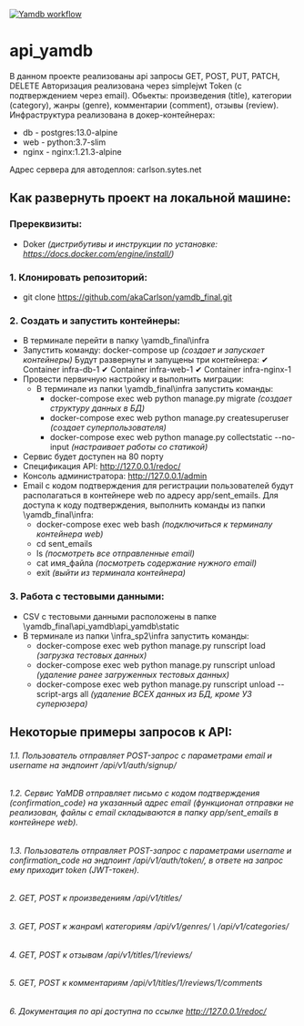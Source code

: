 [![Yamdb workflow](https://github.com/akaCarlson/yamdb_final/actions/workflows/yamdb_workflow.yml/badge.svg)](https://github.com/akaCarlson/yamdb_final/actions/workflows/yamdb_workflow.yml)
# api_yamdb
В данном проекте реализованы api запросы GET, POST, PUT, PATCH, DELETE
Авторизация реализована через simplejwt Token (с подтверждением через email).
Обьекты: произведения (title), категории (category), жанры (genre), комментарии (comment), отзывы (review).
Инфраструктура реализована в докер-контейнерах:
- db - postgres:13.0-alpine
- web - python:3.7-slim
- nginx - nginx:1.21.3-alpine

Адрес сервера для автодеплоя: carlson.sytes.net


## Как развернуть проект на локальной машине:
### Пререквизиты:
- Doker *(дистрибутивы и инструкции по установке: https://docs.docker.com/engine/install/)*

### 1. Клонировать репозиторий:
- git clone https://github.com/akaCarlson/yamdb_final.git

### 2. Cоздать и запустить контейнеры:
- В терминале перейти в папку \yamdb_final\infra
- Запустить команду: docker-compose up *(создает и запускает контейнеры)*
    Будут развернуты и запущены три контейнера:
        ✔ Container infra-db-1
        ✔ Container infra-web-1
        ✔ Container infra-nginx-1
- Провести первичную настройку и выполнить миграции:
    - В терминале из папки \yamdb_final\infra запустить команды:
        - docker-compose exec web python manage.py migrate *(создает структуру данных в БД)*
        - docker-compose exec web python manage.py createsuperuser *(создает суперпользователя)*
        - docker-compose exec web python manage.py collectstatic --no-input *(настраивает работы со статикой)*
- Сервис будет доступен на 80 порту
- Спецификация API: http://127.0.0.1/redoc/
- Консоль администратора: http://127.0.0.1/admin
- Email с кодом подтверждения для регистрации пользователей будут располагаться в контейнере web по адресу app/sent_emails. Для доступа к коду подтверждения, выполнить команды из папки \yamdb_final\infra:
    - docker-compose exec web bash *(подключиться к терминалу контейнера web)*
    - cd sent_emails
    - ls *(посмотреть все отправленные email)*
    - cat имя_файла *(посмотреть содержание нужного email)*
    - exit *(выйти из терминала контейнера)*

### 3. Работа с тестовыми данными:
- CSV с тестовыми данными расположены в папке \yamdb_final\api_yamdb\api_yamdb\static
- В терминале из папки \infra_sp2\infra запустить команды:
    - docker-compose exec web python manage.py runscript load *(загрузка тестовых данных)*
    - docker-compose exec web python manage.py runscript unload *(удаление ранее загруженных тестовых данных)*
    - docker-compose exec web python manage.py runscript unload --script-args all *(удаление ВСЕХ данных из БД, кроме УЗ суперюзера)*


## Некоторые примеры запросов к API:
###### 1.1. Пользователь отправляет POST-запрос с параметрами email и username на эндпоинт /api/v1/auth/signup/
###### 1.2. Сервис YaMDB отправляет письмо с кодом подтверждения (confirmation_code) на указанный адрес email (функционал отправки не реализован, файлы с email складываются в папку app/sent_emails в контейнере web).
###### 1.3. Пользователь отправляет POST-запрос с параметрами username и confirmation_code на эндпоинт /api/v1/auth/token/, в ответе на запрос ему приходит token (JWT-токен).
###### 2. GET, POST к произведениям /api/v1/titles/
###### 3. GET, POST к жанрам\ категориям /api/v1/genres/ \ /api/v1/categories/
###### 4. GET, POST к отзывам /api/v1/titles/1/reviews/
###### 5. GET, POST к комментариям /api/v1/titles/1/reviews/1/comments
###### 6. Документация по api доступна по ссылке http://127.0.0.1/redoc/
